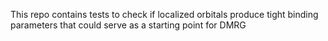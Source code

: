 This repo contains tests to check if localized orbitals produce tight binding parameters that could serve as a starting point for DMRG

